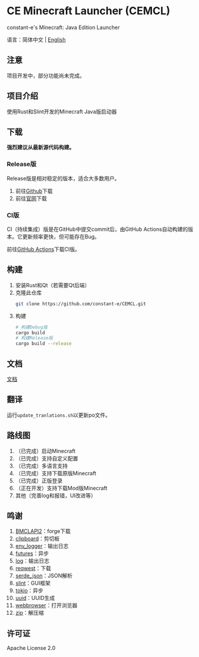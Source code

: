 # CE Minecraft Launcher (CEMCL)
constant-e's Minecraft: Java Edition Launcher

语言：简体中文 | [English](README_EN.md)

## 注意
项目开发中，部分功能尚未完成。

## 项目介绍
使用Rust和Slint开发的Minecraft Java版启动器

## 下载
**强烈建议从最新源代码构建。**

### Release版
Release版是相对稳定的版本，适合大多数用户。
1. 前往[Github](https://github.com/constant-e/CEMCL/releases)下载
2. 前往[官网](https://constant-e.github.io/CEMCL/download.html)下载

### CI版
CI（持续集成）版是在GitHub中提交commit后，由GitHub Actions自动构建的版本。它更新频率更快，但可能存在Bug。

前往[GitHub Actions](https://github.com/constant-e/CEMCL/actions)下载CI版。

## 构建
1. 安装Rust和Qt（若需要Qt后端）
2. 克隆此仓库
   ```sh
   git clone https://github.com/constant-e/CEMCL.git
   ```
3. 构建
   ```sh
   # 构建Debug版
   cargo build
   # 构建Release版
   cargo build --release
   ```


## 文档
[文档](https://constant-e.github.io/CEMCL/docs)

## 翻译
运行`update_tranlations.sh`以更新po文件。

## 路线图
1. （已完成）启动Minecraft
2. （已完成）支持自定义配置
3. （已完成）多语言支持
4. （已完成）支持下载原版Minecraft
5. （已完成）正版登录
6. （正在开发）支持下载Mod版Minecraft
7. 其他（完善log和报错，UI改进等）

## 鸣谢
1. [BMCLAPI2](https://bmclapidoc.bangbang93.com/)：forge下载
2. [clipboard](https://crates.io/crates/clipboard)：剪切板
3. [env_logger](https://crates.io/crates/env_logger)：输出日志
4. [futures](https://crates.io/crates/futures)：异步
5. [log](https://crates.io/crates/log)：输出日志
6. [reqwest](https://crates.io/crates/reqwest)：下载
7. [serde_json](https://crates.io/crates/serde_json)：JSON解析
8. [slint](https://crates.io/crates/slint)：GUI框架
9. [tokio](https://crates.io/crates/tokio)：异步
10. [uuid](https://crates.io/crates/uuid)：UUID生成
11. [webbrowser](https://crates.io/crates/webbrowser)：打开浏览器
12. [zip](https://crates.io/crates/zip)：解压缩

## 许可证
Apache License 2.0
